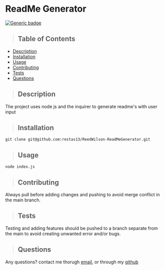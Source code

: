 # ReadMe Generator
[![Generic badge](https://img.shields.io/badge/License-None-blue.svg)](https://shields.io/)
>## Table of Contents
* [Description](#description)
* [Installation](#installation)
* [Usage](#usage)
* [Contributing](#contributing)
* [Tests](#tests)
* [Questions](#questions)
>## Description
The project uses node js and the inquirer to generate readme's with user input
>## Installation
    git clone git@github.com:restas13/ReedWilson-ReadMeGenerator.git
>## Usage
    node index.js
>## Contributing
Always pull before adding changes and pushing to avoid merge conflict in the main branch.
>## Tests
Testing and adding features should be pushed to a branch separate from the main to avoid creating unwanted error and/or bugs.
>## Questions
Any questions? contact me thorugh [email](dupareed@gmail.com), or through my [github](https://github.com/restas13)
